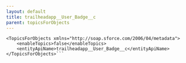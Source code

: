 ```yaml
---
layout: default
title: trailheadapp__User_Badge__c
parent: topicsForObjects
---
```


```<?xml version="1.0" encoding="UTF-8"?>
<TopicsForObjects xmlns="http://soap.sforce.com/2006/04/metadata">
    <enableTopics>false</enableTopics>
    <entityApiName>trailheadapp__User_Badge__c</entityApiName>
</TopicsForObjects>```

